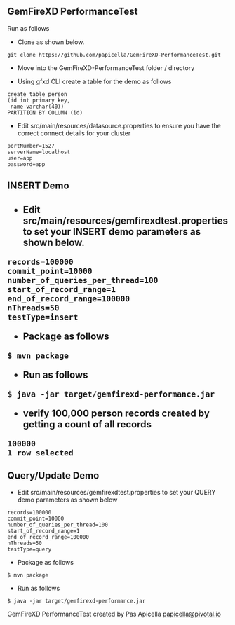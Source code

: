 <h2>GemFireXD PerformanceTest</h2>

Run as follows

- Clone as shown below.

```
git clone https://github.com/papicella/GemFireXD-PerformanceTest.git
```

- Move into the GemFireXD-PerformanceTest folder / directory

- Using gfxd CLI create a table for the demo as follows

```
create table person
(id int primary key,
 name varchar(40))
PARTITION BY COLUMN (id)
```

- Edit src/main/resources/datasource.properties to ensure you have the correct connect details for your cluster

```
portNumber=1527
serverName=localhost
user=app
password=app
```

<h2>INSERT Demo<h2>

- Edit src/main/resources/gemfirexdtest.properties to set your INSERT demo parameters as shown below.

```
records=100000
commit_point=10000
number_of_queries_per_thread=100
start_of_record_range=1
end_of_record_range=100000
nThreads=50
testType=insert
```

- Package as follows

```
$ mvn package
```

- Run as follows

```
$ java -jar target/gemfirexd-performance.jar
```

- verify 100,000 person records created by getting a count of all records

```
100000
1 row selected
```

<h2>Query/Update Demo</h2>

- Edit src/main/resources/gemfirexdtest.properties to set your QUERY demo parameters as shown below

```
records=100000
commit_point=10000
number_of_queries_per_thread=100
start_of_record_range=1
end_of_record_range=100000
nThreads=50
testType=query
```

- Package as follows

```
$ mvn package
```

- Run as follows

```
$ java -jar target/gemfirexd-performance.jar
```

GemFireXD PerformanceTest created by Pas Apicella papicella@pivotal.io